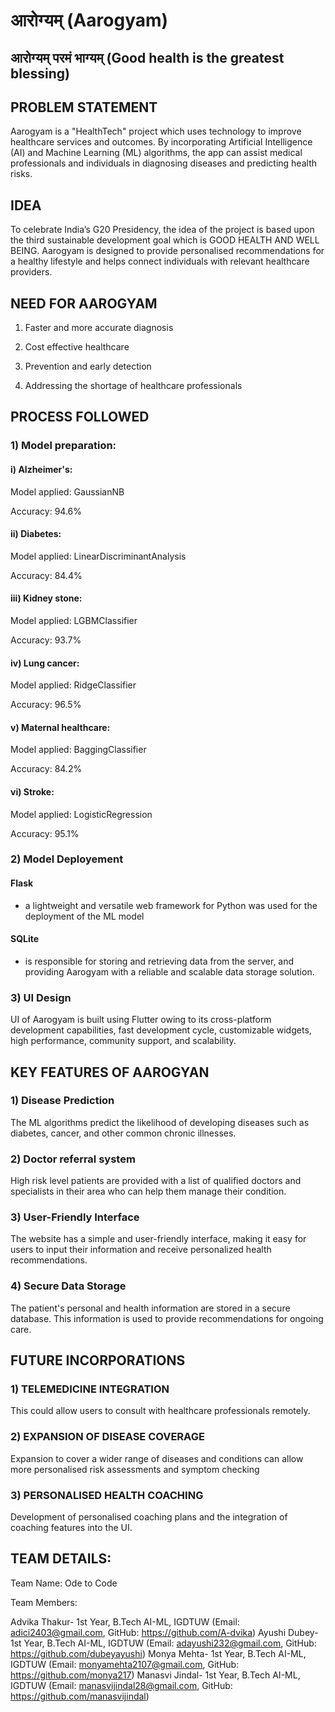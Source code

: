 # आरोग्यम् **(Aarogyam)**

## आरोग्यम् परमं भाग्यम् (Good health is the greatest blessing)


## PROBLEM STATEMENT

Aarogyam is a "HealthTech" project which uses technology to improve healthcare services and outcomes. By incorporating Artificial Intelligence (AI) and Machine Learning (ML) algorithms, the app can assist medical professionals and individuals in diagnosing diseases and predicting health risks.


## IDEA

To celebrate India’s G20 Presidency, the idea of the project is based upon the third sustainable development goal which is GOOD HEALTH AND WELL BEING.
Aarogyam is designed to provide personalised recommendations for a healthy lifestyle and helps connect individuals with relevant healthcare providers.


## NEED FOR AAROGYAM

1) Faster and more accurate diagnosis

2) Cost effective healthcare

3) Prevention and  early detection

4) Addressing the shortage of healthcare professionals


## PROCESS FOLLOWED

### 1) Model preparation:

#### i) Alzheimer's:

Model applied: GaussianNB

Accuracy: 94.6%

#### ii) Diabetes:

Model applied: LinearDiscriminantAnalysis

Accuracy: 84.4%

#### iii) Kidney stone:

Model applied: LGBMClassifier

Accuracy: 93.7%

#### iv) Lung cancer:

Model applied: RidgeClassifier

Accuracy: 96.5%

#### v) Maternal healthcare:

Model applied: BaggingClassifier

Accuracy: 84.2%

#### vi) Stroke:

Model applied: LogisticRegression

Accuracy: 95.1%


### 2) Model Deployement

#### Flask

- a lightweight and versatile web framework for Python was used for the deployment of the ML model

#### SQLite

- is responsible for storing and retrieving data from the server, and providing Aarogyam with a reliable and scalable data storage solution.


### 3) UI Design

UI of Aarogyam is built using Flutter owing to its cross-platform development capabilities, fast development cycle, customizable widgets, high performance, community support, and scalability.


## KEY FEATURES OF AAROGYAN

### 1) Disease Prediction

The ML algorithms predict the likelihood of developing diseases such as diabetes, cancer, and other common chronic illnesses.

### 2) Doctor referral system

High risk level patients are provided with a list of qualified doctors and specialists in their area who can help them manage their condition.

### 3) User-Friendly Interface

 The website has a simple and user-friendly interface, making it easy for users to input their information and receive personalized health recommendations.

### 4) Secure Data Storage

The patient's personal and health information are stored in a secure database. This information is used to provide recommendations for ongoing care.


## FUTURE INCORPORATIONS

### 1) TELEMEDICINE INTEGRATION

This could allow users to consult with healthcare professionals remotely.

### 2) EXPANSION OF DISEASE COVERAGE

Expansion to cover a wider range of diseases and conditions can allow more personalised risk assessments and symptom checking

### 3) PERSONALISED HEALTH COACHING

Development of personalised coaching plans and the integration of coaching features into the UI.

## TEAM DETAILS:

Team Name: Ode to Code

Team Members:

Advika Thakur- 1st Year, B.Tech AI-ML, IGDTUW (Email: adici2403@gmail.com, GitHub: https://github.com/A-dvika)
Ayushi Dubey- 1st Year, B.Tech AI-ML, IGDTUW (Email: adayushi232@gmail.com, GitHub: https://github.com/dubeyayushi)
Monya Mehta- 1st Year, B.Tech AI-ML, IGDTUW (Email: monyamehta2107@gmail.com, GitHub: https://github.com/monya217)
Manasvi Jindal- 1st Year, B.Tech AI-ML, IGDTUW (Email: manasvijindal28@gmail.com, GitHub: https://github.com/manasvijindal)












